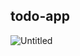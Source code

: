 ## todo-app 
![Untitled](https://s3-us-west-2.amazonaws.com/secure.notion-static.com/e93a7885-b8bd-4ed8-a6c0-cd7eedae852c/Untitled.png)

